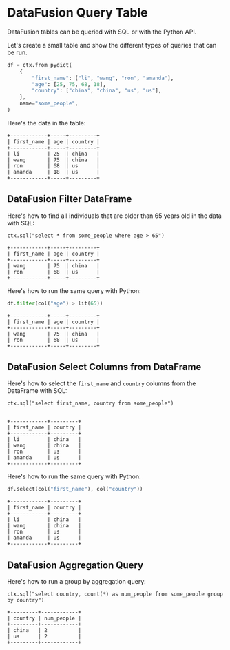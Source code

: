 # DataFusion Query Table

DataFusion tables can be queried with SQL or with the Python API.

Let's create a small table and show the different types of queries that can be run.

```python
df = ctx.from_pydict(
    {
        "first_name": ["li", "wang", "ron", "amanda"],
        "age": [25, 75, 68, 18],
        "country": ["china", "china", "us", "us"],
    },
    name="some_people",
)
```

Here's the data in the table:

```
+------------+-----+---------+
| first_name | age | country |
+------------+-----+---------+
| li         | 25  | china   |
| wang       | 75  | china   |
| ron        | 68  | us      |
| amanda     | 18  | us      |
+------------+-----+---------+
```

## DataFusion Filter DataFrame

Here's how to find all individuals that are older than 65 years old in the data with SQL:

```
ctx.sql("select * from some_people where age > 65")

+------------+-----+---------+
| first_name | age | country |
+------------+-----+---------+
| wang       | 75  | china   |
| ron        | 68  | us      |
+------------+-----+---------+
```

Here's how to run the same query with Python:

```python
df.filter(col("age") > lit(65))
```

```
+------------+-----+---------+
| first_name | age | country |
+------------+-----+---------+
| wang       | 75  | china   |
| ron        | 68  | us      |
+------------+-----+---------+
```

## DataFusion Select Columns from DataFrame

Here's how to select the `first_name` and `country` columns from the DataFrame with SQL:

```
ctx.sql("select first_name, country from some_people")


+------------+---------+
| first_name | country |
+------------+---------+
| li         | china   |
| wang       | china   |
| ron        | us      |
| amanda     | us      |
+------------+---------+
```

Here's how to run the same query with Python:

```python
df.select(col("first_name"), col("country"))
```

```
+------------+---------+
| first_name | country |
+------------+---------+
| li         | china   |
| wang       | china   |
| ron        | us      |
| amanda     | us      |
+------------+---------+
```

## DataFusion Aggregation Query

Here's how to run a group by aggregation query:

```
ctx.sql("select country, count(*) as num_people from some_people group by country")

+---------+------------+
| country | num_people |
+---------+------------+
| china   | 2          |
| us      | 2          |
+---------+------------+
```
